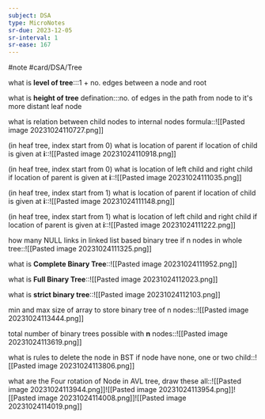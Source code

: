 ```yaml
---
subject: DSA
type: MicroNotes
sr-due: 2023-12-05
sr-interval: 1
sr-ease: 167
---
```

#note
#card/DSA/Tree

 <!--SR:!2023-11-07,9,270!2023-11-11,10,270-->

what is **level of tree**:::1 + no. edges between a node and root <!--SR:!2024-01-17,58,310!2024-01-30,71,310-->

what is **height of tree** defination:::no. of edges in the path from node to it's more distant leaf node <!--SR:!2024-01-18,59,310!2024-01-04,54,310-->

what is relation between child nodes to internal nodes formula::![[Pasted image 20231024110727.png]] <!--SR:!2024-01-27,68,310-->

(in heaf tree, index start from 0) what is location of parent if location of child is given at **i**::![[Pasted image 20231024110918.png]] <!--SR:!2024-01-09,48,270-->

(in heaf tree, index start from 0) what is location of left child and right child if location of parent is given at **i**::![[Pasted image 20231024111035.png]] <!--SR:!2023-12-07,17,270-->

(in heaf tree, index start from 1) what is location of parent if location of child is given at **i**::![[Pasted image 20231024111148.png]] <!--SR:!2023-12-10,20,270-->


(in heaf tree, index start from 1) what is location of left child and right child if location of parent is given at **i**::![[Pasted image 20231024111222.png]] <!--SR:!2024-01-20,61,310-->


how many NULL links in linked list based binary tree if n nodes in whole tree::![[Pasted image 20231024111325.png]] <!--SR:!2023-12-12,32,270-->

what is **Complete Binary Tree**::![[Pasted image 20231024111952.png]] <!--SR:!2024-01-14,55,310-->

what is **Full Binary Tree**::![[Pasted image 20231024112023.png]] <!--SR:!2024-01-26,67,310-->

what is **strict binary tree**::![[Pasted image 20231024112103.png]] <!--SR:!2024-01-22,63,310-->

min and max size of array to store binary tree of n  nodes::![[Pasted image 20231024113444.png]] <!--SR:!2023-11-26,15,250-->

total number of binary trees possible with  **n** nodes::![[Pasted image 20231024113619.png]] <!--SR:!2024-01-21,62,310-->

what is rules to delete the node in BST if node have none, one or two child::![[Pasted image 20231024113806.png]] <!--SR:!2024-01-12,53,310-->


what are the Four rotation of Node in AVL tree, draw these all::![[Pasted image 20231024113944.png]]![[Pasted image 20231024113954.png]]![[Pasted image 20231024114008.png]]![[Pasted image 20231024114019.png]] <!--SR:!2023-12-19,38,290-->




